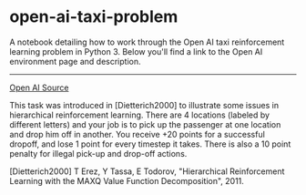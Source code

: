 # open-ai-taxi-problem

A notebook detailing how to work through the Open AI taxi reinforcement learning problem in Python 3. Below you'll find a link to the Open AI environment page and description.

_________________

[Open AI Source](https://gym.openai.com/envs/Taxi-v2/)

This task was introduced in [Dietterich2000] to illustrate some issues in hierarchical reinforcement learning. There are 4 locations (labeled by different letters) and your job is to pick up the passenger at one location and drop him off in another. You receive +20 points for a successful dropoff, and lose 1 point for every timestep it takes. There is also a 10 point penalty for illegal pick-up and drop-off actions.

[Dietterich2000]	T Erez, Y Tassa, E Todorov, "Hierarchical Reinforcement Learning with the MAXQ Value Function Decomposition", 2011.
